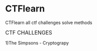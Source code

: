 # CTFlearn
CTFlearn all ctf challenges solve methods

<BIG>CTF CHALLENGES</BIG>

1)The Simpsons - Cryptograpy
